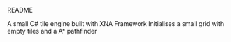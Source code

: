 README

A small C# tile engine built with XNA Framework
Initialises a small grid with empty tiles and a A* pathfinder